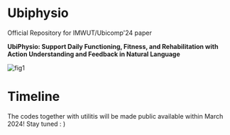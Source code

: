 # Ubiphysio
Official Repository for IMWUT/Ubicomp'24 paper

**UbiPhysio: Support Daily Functioning, Fitness, and Rehabilitation with Action Understanding and Feedback in Natural Language**

![fig1](https://github.com/Mvrjustid/ubiphysio/assets/14902853/bc8c644a-7fc3-4b10-b355-fa000d3ce8a3)

# Timeline
The codes together with utilitis will be made public available within March 2024!
Stay tuned : )
